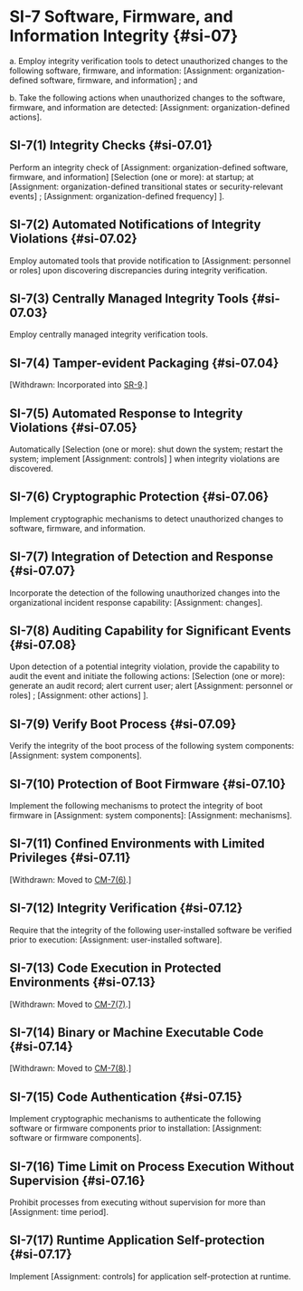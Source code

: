 # SI-7 Software, Firmware, and Information Integrity {#si-07}

a. Employ integrity verification tools to detect unauthorized changes to the following software, firmware, and information: [Assignment: organization-defined software, firmware, and information] ; and

b. Take the following actions when unauthorized changes to the software, firmware, and information are detected: [Assignment: organization-defined actions].

## SI-7(1) Integrity Checks {#si-07.01}

Perform an integrity check of [Assignment: organization-defined software, firmware, and information]
                  [Selection (one or more): at startup; at [Assignment: organization-defined transitional states or security-relevant events]
                  ; 
                     [Assignment: organization-defined frequency]
                  ].

## SI-7(2) Automated Notifications of Integrity Violations {#si-07.02}

Employ automated tools that provide notification to [Assignment: personnel or roles] upon discovering discrepancies during integrity verification.

## SI-7(3) Centrally Managed Integrity Tools {#si-07.03}

Employ centrally managed integrity verification tools.

## SI-7(4) Tamper-evident Packaging {#si-07.04}

[Withdrawn: Incorporated into [SR-9](../sr/sr-09#sr-09).]

## SI-7(5) Automated Response to Integrity Violations {#si-07.05}

Automatically [Selection (one or more): shut down the system; restart the system; implement [Assignment: controls]
                  ] when integrity violations are discovered.

## SI-7(6) Cryptographic Protection {#si-07.06}

Implement cryptographic mechanisms to detect unauthorized changes to software, firmware, and information.

## SI-7(7) Integration of Detection and Response {#si-07.07}

Incorporate the detection of the following unauthorized changes into the organizational incident response capability: [Assignment: changes].

## SI-7(8) Auditing Capability for Significant Events {#si-07.08}

Upon detection of a potential integrity violation, provide the capability to audit the event and initiate the following actions: [Selection (one or more): generate an audit record; alert current user; alert [Assignment: personnel or roles]
                  ; 
                     [Assignment: other actions]
                  ].

## SI-7(9) Verify Boot Process {#si-07.09}

Verify the integrity of the boot process of the following system components: [Assignment: system components].

## SI-7(10) Protection of Boot Firmware {#si-07.10}

Implement the following mechanisms to protect the integrity of boot firmware in [Assignment: system components]: [Assignment: mechanisms].

## SI-7(11) Confined Environments with Limited Privileges {#si-07.11}

[Withdrawn: Moved to [CM-7(6)](../cm/cm-07#cm-07.06).]

## SI-7(12) Integrity Verification {#si-07.12}

Require that the integrity of the following user-installed software be verified prior to execution: [Assignment: user-installed software].

## SI-7(13) Code Execution in Protected Environments {#si-07.13}

[Withdrawn: Moved to [CM-7(7)](../cm/cm-07#cm-07.07).]

## SI-7(14) Binary or Machine Executable Code {#si-07.14}

[Withdrawn: Moved to [CM-7(8)](../cm/cm-07#cm-07.08).]

## SI-7(15) Code Authentication {#si-07.15}

Implement cryptographic mechanisms to authenticate the following software or firmware components prior to installation: [Assignment: software or firmware components].

## SI-7(16) Time Limit on Process Execution Without Supervision {#si-07.16}

Prohibit processes from executing without supervision for more than [Assignment: time period].

## SI-7(17) Runtime Application Self-protection {#si-07.17}

Implement [Assignment: controls] for application self-protection at runtime.

